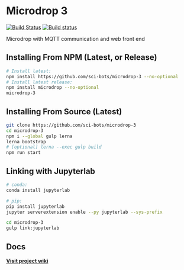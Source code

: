 # Microdrop 3

[![Build Status](https://travis-ci.org/sci-bots/microdrop-3.svg?branch=master)](https://travis-ci.org/sci-bots/microdrop-3)
[![Build status](https://ci.appveyor.com/api/projects/status/am9mpa48m038s7ec?svg=true)](https://ci.appveyor.com/project/SciBots/microdrop-3)


Microdrop with MQTT communication and web front end

## Installing From NPM (Latest, or Release)

```sh
# Install latest:
npm install https://github.com/sci-bots/microdrop-3 --no-optional
# Install latest release:
npm install microdrop --no-optional
microdrop-3
```

## Installing From Source (Latest)

```sh
git clone https://github.com/sci-bots/microdrop-3
cd microdrop-3
npm i --global gulp lerna
lerna bootstrap
# [optional] lerna --exec gulp build
npm run start
```

## Linking with Jupyterlab

```sh
# conda:
conda install jupyterlab

# pip:
pip install jupyterlab
jupyter serverextension enable --py jupyterlab --sys-prefix

cd microdrop-3
gulp link:jupyterlab
```

## Docs

**[Visit project wiki](https://github.com/sci-bots/microdrop-3/wiki)**
